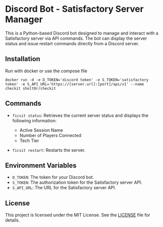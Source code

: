 # Discord Bot - Satisfactory Server Manager

This is a Python-based Discord bot designed to manage and interact with a Satisfactory server via API commands. The bot can display the server status and issue restart commands directly from a Discord server.

## Installation

Run with docker or use the compose file

```shell
docker run -d -e D_TOKEN='discord token' -e S_TOKEN='satisfactory token' -e S_API_URL='https://[server.url]:[port]/api/v1' --name checkit sholt0r/checkit
```

## Commands

- `ficsit status`: Retrieves the current server status and displays the following information:
  - Active Session Name
  - Number of Players Connected
  - Tech Tier

- `ficsit restart`: Restarts the server.

## Environment Variables

- `D_TOKEN`: The token for your Discord bot.
- `S_TOKEN`: The authorization token for the Satisfactory server API.
- `S_API_URL`: The URL for the Satisfactory server API.

## License

This project is licensed under the MIT License. See the [LICENSE](LICENSE) file for details.
